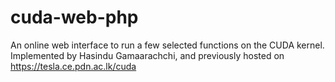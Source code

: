 # cuda-web-php

An online web interface to run a few selected functions on the CUDA kernel. 
Implemented by Hasindu Gamaarachchi, and previously hosted on https://tesla.ce.pdn.ac.lk/cuda
